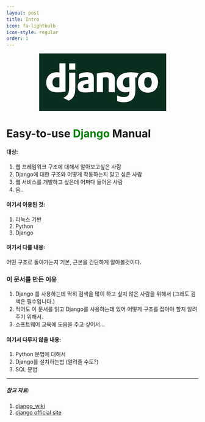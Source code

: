 ```yaml
---
layout: post
title: Intro
icon: fa-lightbulb
icon-style: regular
order: 1
---
```


<div style="text-align: center">
<img src="../assets/images/django.png" alt="django">
</div>
<h1>Easy-to-use <label style="color: green;">Django</label> Manual</h1>

<h4>대상:</h4> 

1. 웹 프레임워크 구조에 대해서 알아보고싶은 사람
2. Django에 대한 구조와 어떻게 작동하는지 알고 싶은 사람
3. 웹 서비스를 개발하고 싶은데 어쩌다 들어온 사람
4. 음..

<h4>여기서 이용된 것:</h4>

1. 리눅스 기반
2. Python
3. Django

<h4>여기서 다룰 내용:</h4>  

어떤 구조로 돌아가는지 기본, 근본을 간단하게 알아볼것이다.  

<h3>이 문서를 만든 이유</h3>

1. Django 를 사용하는데 딱히 검색을 많이 하고 싶지 않은 사람을 위해서 (그래도 검색은 필수입니다.)  
2. 적어도 이 문서를 읽고 Django를 사용하는데 있어 어떻게 구조를 잡아야 할지 알려주기 위해서.
3. 소프트웨어 교육에 도움을 주고 싶어서...

<h4>여기서 다루지 않을 내용:</h4>

1. Python 문법에 대해서
2. Django를 설치하는법 (알려줄 수도?)
3. SQL 문법

<hr/>

<h5>참고 자료:</h5>

1. <a href="https://en.wikipedia.org/wiki/Django_(web_framework)">django_wiki</a>
2. <a href="https://docs.djangoproject.com">django official site</a>
